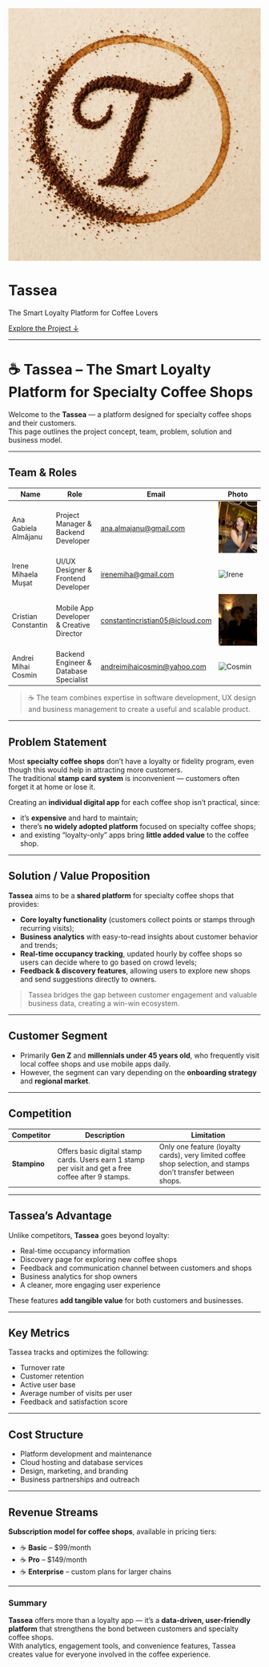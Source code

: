 <div class="hero">
  <img src="images/tassea-logo.png" alt="Tassea Logo" class="hero-logo">
  <h1 class="hero-title">Tassea</h1>
  <p class="hero-subtitle">The Smart Loyalty Platform for Coffee Lovers</p>
  <a href="#project-description" class="hero-button">Explore the Project ↓</a>
</div>

---

<span id="project-description"></span>


# ☕ **Tassea – The Smart Loyalty Platform for Specialty Coffee Shops**

Welcome to the **Tassea** — a platform designed for specialty coffee shops and their customers.  
This page outlines the project concept, team, problem, solution and business model.

<!-- ---

## Project Title
**Tassea – The Smart Loyalty Platform for Specialty Coffee Shops** -->

---

## Team & Roles

| Name | Role | Email | Photo |
|------|------|--------|-------|
| Ana Gabiela Almăjanu | Project Manager & Backend Developer | [ana.almajanu@gmail.com](mailto:ana.almajanu@gmail.com) | ![Ana](images/ana2.jpeg) |
| Irene Mihaela Mușat | UI/UX Designer & Frontend Developer | [irenemiha@gmail.com](mailto:irenemiha@gmail.com) | ![Irene](https://placehold.co/100x100) |
| Cristian Constantin | Mobile App Developer & Creative Director | [constantincristian05@icloud.com](mailto:constantincristian05@icloud.com) | ![Cristian](images/cristian.jpeg) |
| Andrei Mihai Cosmin | Backend Engineer & Database Specialist | [andreimihaicosmin@yahoo.com](mailto:andreimihaicosmin@yahoo.com) | ![Cosmin](https://placehold.co/100x100) |

> ☕ The team combines expertise in software development, UX design and business management to create a useful and scalable product.

---

## Problem Statement

Most **specialty coffee shops** don’t have a loyalty or fidelity program, even though this would help in attracting more customers.  
The traditional **stamp card system** is inconvenient — customers often forget it at home or lose it.  

Creating an **individual digital app** for each coffee shop isn’t practical, since:

* it’s **expensive** and hard to maintain;
* there’s **no widely adopted platform** focused on specialty coffee shops;
* and existing “loyalty-only” apps bring **little added value** to the coffee shop.

---

## Solution / Value Proposition

**Tassea** aims to be a **shared platform** for specialty coffee shops that provides:

- **Core loyalty functionality** (customers collect points or stamps through recurring visits);  
- **Business analytics** with easy-to-read insights about customer behavior and trends;  
- **Real-time occupancy tracking**, updated hourly by coffee shops so users can decide where to go based on crowd levels;  
- **Feedback & discovery features**, allowing users to explore new shops and send suggestions directly to owners.

>  Tassea bridges the gap between customer engagement and valuable business data, creating a win-win ecosystem.

---

##  Customer Segment

- Primarily **Gen Z** and **millennials under 45 years old**, who frequently visit local coffee shops and use mobile apps daily.  
- However, the segment can vary depending on the **onboarding strategy** and **regional market**.

---

## Competition

| Competitor | Description | Limitation |
|-------------|-------------|-------------|
| **Stampino** | Offers basic digital stamp cards. Users earn 1 stamp per visit and get a free coffee after 9 stamps. | Only one feature (loyalty cards), very limited coffee shop selection, and stamps don’t transfer between shops. |

---

## Tassea’s Advantage

Unlike competitors, **Tassea** goes beyond loyalty:

- Real-time occupancy information  
- Discovery page for exploring new coffee shops   
- Feedback and communication channel between customers and shops 
- Business analytics for shop owners  
- A cleaner, more engaging user experience  

These features **add tangible value** for both customers and businesses.

---

## Key Metrics

Tassea tracks and optimizes the following:

- Turnover rate  
- Customer retention  
- Active user base  
- Average number of visits per user  
- Feedback and satisfaction score  

---

## Cost Structure

- Platform development and maintenance  
- Cloud hosting and database services  
- Design, marketing, and branding  
- Business partnerships and outreach  

---

## Revenue Streams

**Subscription model for coffee shops**, available in pricing tiers:

- ☕ **Basic** – $99/month  
- ☕ **Pro** – $149/month  
- ☕ **Enterprise** – custom plans for larger chains  

<!-- --- -->

<!-- ## 📎 Resources & References

🔗 [Tassea Concept Presentation](https://g.co/gemini/share/e2a472fe6f45) -->

---

### Summary

**Tassea** offers more than a loyalty app — it’s a **data-driven, user-friendly platform** that strengthens the bond between customers and specialty coffee shops.  
With analytics, engagement tools, and convenience features, Tassea creates value for everyone involved in the coffee experience.
